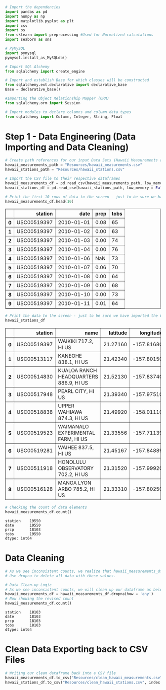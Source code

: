 

```python
# Import the dependencies
import pandas as pd
import numpy as np
import matplotlib.pyplot as plt
import csv
import os
from sklearn import preprocessing #Used for Normalized calculations
import seaborn as sns

# PyMySQL 
import pymysql
pymysql.install_as_MySQLdb()

# Import SQL Alchemy
from sqlalchemy import create_engine

# Import and establish Base for which classes will be constructed 
from sqlalchemy.ext.declarative import declarative_base
Base = declarative_base()

#Importing the Object Relationship Mapper (ORM)
from sqlalchemy.orm import Session

# Import modules to declare columns and column data types
from sqlalchemy import Column, Integer, String, Float
```

# Step 1 - Data Engineering (Data Importing and Data Cleaning)


```python
# Create path references for our input Data Sets (Hawaii Measurements and Hawaii Stations) 
hawaii_measurements_path = "Resources/hawaii_measurements.csv"
hawaii_stations_path = "Resources/hawaii_stations.csv"
```


```python
# Import the CSV file to their respective dataframes
hawaii_measurements_df = pd.read_csv(hawaii_measurements_path, low_memory = False)
hawaii_stations_df = pd.read_csv(hawaii_stations_path, low_memory = False)
```


```python
# Print the first 10 rows of data to the screen - just to be sure we have imported the CSV correctly
hawaii_measurements_df.head(10)
```




<div>
<style scoped>
    .dataframe tbody tr th:only-of-type {
        vertical-align: middle;
    }

    .dataframe tbody tr th {
        vertical-align: top;
    }

    .dataframe thead th {
        text-align: right;
    }
</style>
<table border="1" class="dataframe">
  <thead>
    <tr style="text-align: right;">
      <th></th>
      <th>station</th>
      <th>date</th>
      <th>prcp</th>
      <th>tobs</th>
    </tr>
  </thead>
  <tbody>
    <tr>
      <th>0</th>
      <td>USC00519397</td>
      <td>2010-01-01</td>
      <td>0.08</td>
      <td>65</td>
    </tr>
    <tr>
      <th>1</th>
      <td>USC00519397</td>
      <td>2010-01-02</td>
      <td>0.00</td>
      <td>63</td>
    </tr>
    <tr>
      <th>2</th>
      <td>USC00519397</td>
      <td>2010-01-03</td>
      <td>0.00</td>
      <td>74</td>
    </tr>
    <tr>
      <th>3</th>
      <td>USC00519397</td>
      <td>2010-01-04</td>
      <td>0.00</td>
      <td>76</td>
    </tr>
    <tr>
      <th>4</th>
      <td>USC00519397</td>
      <td>2010-01-06</td>
      <td>NaN</td>
      <td>73</td>
    </tr>
    <tr>
      <th>5</th>
      <td>USC00519397</td>
      <td>2010-01-07</td>
      <td>0.06</td>
      <td>70</td>
    </tr>
    <tr>
      <th>6</th>
      <td>USC00519397</td>
      <td>2010-01-08</td>
      <td>0.00</td>
      <td>64</td>
    </tr>
    <tr>
      <th>7</th>
      <td>USC00519397</td>
      <td>2010-01-09</td>
      <td>0.00</td>
      <td>68</td>
    </tr>
    <tr>
      <th>8</th>
      <td>USC00519397</td>
      <td>2010-01-10</td>
      <td>0.00</td>
      <td>73</td>
    </tr>
    <tr>
      <th>9</th>
      <td>USC00519397</td>
      <td>2010-01-11</td>
      <td>0.01</td>
      <td>64</td>
    </tr>
  </tbody>
</table>
</div>




```python
# Print the data to the screen - just to be sure we have imported the CSV correctly
hawaii_stations_df
```




<div>
<style scoped>
    .dataframe tbody tr th:only-of-type {
        vertical-align: middle;
    }

    .dataframe tbody tr th {
        vertical-align: top;
    }

    .dataframe thead th {
        text-align: right;
    }
</style>
<table border="1" class="dataframe">
  <thead>
    <tr style="text-align: right;">
      <th></th>
      <th>station</th>
      <th>name</th>
      <th>latitude</th>
      <th>longitude</th>
      <th>elevation</th>
    </tr>
  </thead>
  <tbody>
    <tr>
      <th>0</th>
      <td>USC00519397</td>
      <td>WAIKIKI 717.2, HI US</td>
      <td>21.27160</td>
      <td>-157.81680</td>
      <td>3.0</td>
    </tr>
    <tr>
      <th>1</th>
      <td>USC00513117</td>
      <td>KANEOHE 838.1, HI US</td>
      <td>21.42340</td>
      <td>-157.80150</td>
      <td>14.6</td>
    </tr>
    <tr>
      <th>2</th>
      <td>USC00514830</td>
      <td>KUALOA RANCH HEADQUARTERS 886.9, HI US</td>
      <td>21.52130</td>
      <td>-157.83740</td>
      <td>7.0</td>
    </tr>
    <tr>
      <th>3</th>
      <td>USC00517948</td>
      <td>PEARL CITY, HI US</td>
      <td>21.39340</td>
      <td>-157.97510</td>
      <td>11.9</td>
    </tr>
    <tr>
      <th>4</th>
      <td>USC00518838</td>
      <td>UPPER WAHIAWA 874.3, HI US</td>
      <td>21.49920</td>
      <td>-158.01110</td>
      <td>306.6</td>
    </tr>
    <tr>
      <th>5</th>
      <td>USC00519523</td>
      <td>WAIMANALO EXPERIMENTAL FARM, HI US</td>
      <td>21.33556</td>
      <td>-157.71139</td>
      <td>19.5</td>
    </tr>
    <tr>
      <th>6</th>
      <td>USC00519281</td>
      <td>WAIHEE 837.5, HI US</td>
      <td>21.45167</td>
      <td>-157.84889</td>
      <td>32.9</td>
    </tr>
    <tr>
      <th>7</th>
      <td>USC00511918</td>
      <td>HONOLULU OBSERVATORY 702.2, HI US</td>
      <td>21.31520</td>
      <td>-157.99920</td>
      <td>0.9</td>
    </tr>
    <tr>
      <th>8</th>
      <td>USC00516128</td>
      <td>MANOA LYON ARBO 785.2, HI US</td>
      <td>21.33310</td>
      <td>-157.80250</td>
      <td>152.4</td>
    </tr>
  </tbody>
</table>
</div>




```python
# Checking the count of data elements
hawaii_measurements_df.count()
```




    station    19550
    date       19550
    prcp       18103
    tobs       19550
    dtype: int64



# Data Cleaning


```python
# As we see inconsistent counts, we realize that hawaii_measurements_df has NaN values (blank values) for some items in the prcp column. 
# Use dropna to delete all data with these values.

# Data Clean-up Logic
# As we see inconsistent counts, we will clean up our dataframe as below
hawaii_measurements_df = hawaii_measurements_df.dropna(how = 'any')
# Now showing the revised count
hawaii_measurements_df.count()
```




    station    18103
    date       18103
    prcp       18103
    tobs       18103
    dtype: int64



# Clean Data Exporting back to CSV Files


```python
# Writing our clean dataframe back into a CSV file
hawaii_measurements_df.to_csv("Resources/clean_hawaii_measurements.csv", index = False)
hawaii_stations_df.to_csv("Resources/clean_hawaii_stations.csv", index = False)
```
